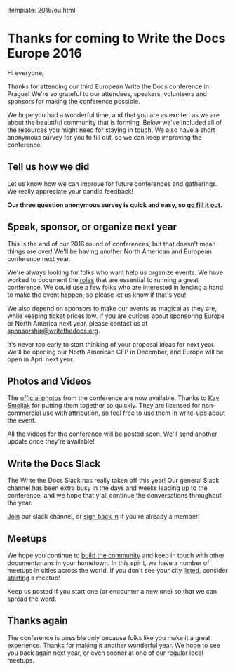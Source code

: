 :template: 2016/eu.html

Thanks for coming to Write the Docs Europe 2016
===============================================

Hi everyone,

Thanks for attending our third European Write the Docs conference in Prague! We're so grateful to our attendees, speakers, volunteers and sponsors for making the conference possible. 

We hope you had a wonderful time, and that you are as excited as we are about the beautiful community that is forming. Below we've included all of the resources you might need for staying in touch. We also have a short anonymous survey for you to fill out, so we can keep improving the conference.

## Tell us how we did

Let us know how we can improve for future conferences and gatherings. We really appreciate your candid feedback!

**Our three question anonymous survey is quick and easy, so [go fill it out](https://goo.gl/forms/RQE7qyaFvaMNP2Zo2).**

## Speak, sponsor, or organize next year

This is the end of our 2016 round of conferences,
but that doesn't mean things are over!
We'll be having another North American and European conference next year.

We're always looking for folks who want help us organize events.
We have worked to document the [roles](http://www.writethedocs.org/organizer-guide/confs/event-roles/) that are essential to running a great conference.
We could use a few folks who are interested in lending a hand to make the event happen,
so please let us know if that's you!

We also depend on sponsors to make our events as magical as they are,
while keeping ticket prices low.
If you are curious about sponsoring Europe or North America next year,
please contact us at [sponsorship@writethedocs.org](mailto:sponsorship@writethedocs.org).

It's never too early to start thinking of your proposal ideas for next year.
We'll be opening our North American CFP in December,
and Europe will be open in April next year.

## Photos and Videos

The [official photos](https://www.flickr.com/photos/writethedocs/sets/72157674031974295) from the conference are now available.
Thanks to [Kay Smoljak](https://twitter.com/goatlady) for putting them together so quickly.
They are licensed for non-commercial use with attribution,
so feel free to use them in write-ups about the event.

All the videos for the conference will be posted soon.
We'll send another update once they're available!

## Write the Docs Slack

The Write the Docs Slack has really taken off this year! Our general Slack channel has been extra busy in the days and weeks leading up to the conference, and we hope that y'all continue the conversations throughout the year. 

[Join](http://slack.writethedocs.org/) our slack channel, or [sign back in](https://writethedocs.slack.com/messages) if you're already a member!


## Meetups

We hope you continue to [build the community](http://www.writethedocs.org/meetups/) and keep in touch with other documentarians in your hometown. In this spirit, we have a number of meetups in cities across the world. If you don't see your city [listed](http://www.writethedocs.org/meetups/), consider [starting](http://www.writethedocs.org/meetups/starting/) a meetup! 

Keep us posted if you start one (or encounter a new one) so that we can spread the word.

## Thanks again

The conference is possible only because folks like you make it a great experience.
Thanks for making it another wonderful year.
We hope to see you back again next year,
or even sooner at one of our regular local meetups.
